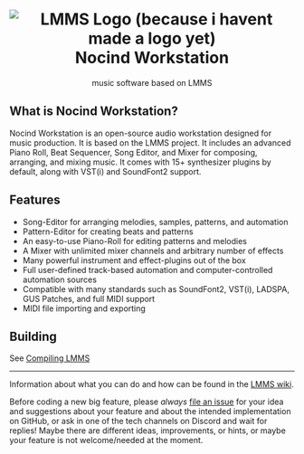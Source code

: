 <div align="center">
	<h1>
	<img src="https://raw.githubusercontent.com/LMMS/artwork/master/Icon%20%26%20Mimetypes/lmms-64x64.svg" alt="LMMS Logo (because i havent made a logo yet)"><br>Nocind Workstation
	</h1>
	<p>music software based on LMMS</p>
	<p>
	
</div>

What is Nocind Workstation?
--------------

Nocind Workstation is an open-source audio workstation designed for music production. It is based on the LMMS project. It includes an advanced Piano Roll, Beat Sequencer, Song Editor, and Mixer for composing, arranging, and mixing music. It comes with 15+ synthesizer plugins by default, along with VST(i) and SoundFont2 support.

Features
---------

* Song-Editor for arranging melodies, samples, patterns, and automation
* Pattern-Editor for creating beats and patterns
* An easy-to-use Piano-Roll for editing patterns and melodies
* A Mixer with unlimited mixer channels and arbitrary number of effects
* Many powerful instrument and effect-plugins out of the box
* Full user-defined track-based automation and computer-controlled automation sources
* Compatible with many standards such as SoundFont2, VST(i), LADSPA, GUS Patches, and full MIDI support
* MIDI file importing and exporting

Building
---------

See [Compiling LMMS](https://github.com/LMMS/lmms/wiki/Compiling)

----------------------

Information about what you can do and how can be found in the [LMMS wiki](https://github.com/LMMS/lmms/wiki).

Before coding a new big feature, please _always_ [file an issue](https://github.com/Coblasteus/nocind-workstation/issues/new) for your idea and suggestions about your feature and about the intended implementation on GitHub, or ask in one of the tech channels on Discord and wait for replies! Maybe there are different ideas, improvements, or hints, or maybe your feature is not welcome/needed at the moment.

